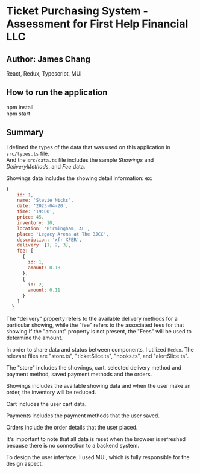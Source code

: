 # Ticket Purchasing System - Assessment for First Help Financial LLC

## Author: James Chang

React, Redux, Typescript, MUI

## How to run the application 
npm install <br />
npm start

## Summary
I defined the types of the data that was used on this application in `src/types.ts` file. <br />
And the `src/data.ts` file includes the sample <i>Showings</i> and <i>DeliveryMethods</i>, and <i>Fee</i> data.

Showings data includes the showing detail information:
ex:
```javascript
{
    id: 1,
    name: 'Stevie Nicks',
    date: '2023-04-20',
    time: '19:00',
    price: 45,
    inventory: 10,
    location: 'Birmingham, AL',
    place: 'Legacy Arena at The BJCC',
    description: 'xfr XFER',
    delivery: [1, 2, 3],
    fee: [
      {
        id: 1,
        amount: 0.18
      },
      {
        id: 2,
        amount: 0.11
      }
    ]
  }
```
The "delivery" property refers to the available delivery methods for a particular showing, while the "fee" refers to the associated fees for that showing.If the "amount" property is not present, the "Fees" will be used to determine the amount.

In order to share data and status between components, I utilized `Redux`.
The relevant files are "store.ts", "ticketSlice.ts", "hooks.ts", and "alertSlice.ts".

The "store" includes the showings, cart, selected delivery method and payment method, saved payment methods and the orders.

Showings includes the available showing data and when the user make an order, the inventory will be reduced.

Cart includes the user cart data.

Payments includes the payment methods that the user saved.

Orders include the order details that the user placed.

It's important to note that all data is reset when the browser is refreshed because there is no connection to a backend system.

To design the user interface, I used MUI, which is fully responsible for the design aspect.